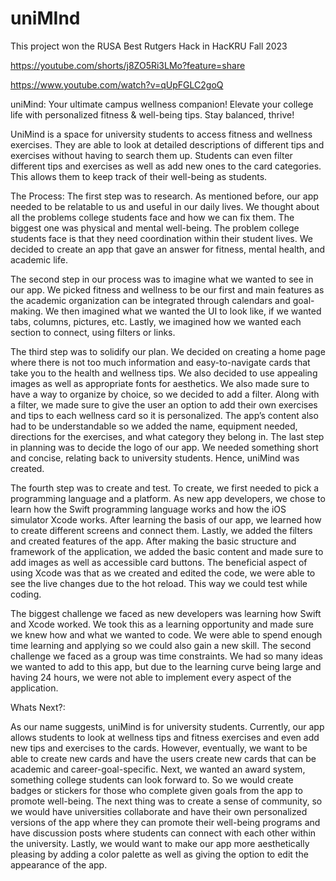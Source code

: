 # uniMInd

This project won the RUSA Best Rutgers Hack in HacKRU Fall 2023

https://youtube.com/shorts/j8ZO5Ri3LMo?feature=share


https://www.youtube.com/watch?v=qUpFGLC2goQ

uniMind: Your ultimate campus wellness companion! Elevate your college life with personalized fitness & well-being tips. Stay balanced, thrive!

UniMind is a space for university students to access fitness and wellness exercises. They are able to look at detailed descriptions of different tips and exercises without having to search them up. Students can even filter different tips and exercises as well as add new ones to the card categories. This allows them to keep track of their well-being as students. 

The Process: 
The first step was to research. As mentioned before, our app needed to be relatable to us and useful in our daily lives. We thought about all the problems college students face and how we can fix them. The biggest one was physical and mental well-being. The problem college students face is that they need coordination within their student lives. We decided to create an app that gave an answer for fitness, mental health, and academic life. 

The second step in our process was to imagine what we wanted to see in our app.  We picked fitness and wellness to be our first and main features as the academic organization can be integrated through calendars and goal-making. We then imagined what we wanted the UI to look like, if we wanted tabs, columns, pictures, etc. Lastly, we imagined how we wanted each section to connect, using filters or links. 

The third step was to solidify our plan. We decided on creating a home page where there is not too much information and easy-to-navigate cards that take you to the health and wellness tips. We also decided to use appealing images as well as appropriate fonts for aesthetics. We also made sure to have a way to organize by choice, so we decided to add a filter. Along with a filter, we made sure to give the user an option to add their own exercises and tips to each wellness card so it is personalized. The app’s content also had to be understandable so we added the name, equipment needed, directions for the exercises, and what category they belong in. The last step in planning was to decide the logo of our app. We needed something short and concise, relating back to university students. Hence, uniMind was created. 

The fourth step was to create and test. To create, we first needed to pick a programming language and a platform. As new app developers, we chose to learn how the Swift programming language works and how the iOS simulator Xcode works. After learning the basis of our app, we learned how to create different screens and connect them. Lastly, we added the filters and created features of the app. After making the basic structure and framework of the application, we added the basic content and made sure to add images as well as accessible card buttons. The beneficial aspect of using Xcode was that as we created and edited the code, we were able to see the live changes due to the hot reload. This way we could test while coding. 

The biggest challenge we faced as new developers was learning how Swift and Xcode worked. We took this as a learning opportunity and made sure we knew how and what we wanted to code. We were able to spend enough time learning and applying so we could also gain a new skill. The second challenge we faced as a group was time constraints. We had so many ideas we wanted to add to this app, but due to the learning curve being large and having 24 hours, we were not able to implement every aspect of the application. 



Whats Next?:


As our name suggests, uniMind is for university students. Currently, our app allows students to look at wellness tips and fitness exercises and even add new tips and exercises to the cards. However, eventually, we want to be able to create new cards and have the users create new cards that can be academic and career-goal-specific. Next, we wanted an award system, something college students can look forward to. So we would create badges or stickers for those who complete given goals from the app to promote well-being. The next thing was to create a sense of community, so we would have universities collaborate and have their own personalized versions of the app where they can promote their well-being programs and have discussion posts where students can connect with each other within the university. Lastly, we would want to make our app more aesthetically pleasing by adding a color palette as well as giving the option to edit the appearance of the app. 

